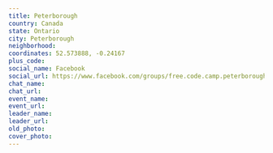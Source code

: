 ```yaml
---
title: Peterborough
country: Canada
state: Ontario
city: Peterborough
neighborhood: 
coordinates: 52.573888, -0.24167
plus_code:
social_name: Facebook
social_url: https://www.facebook.com/groups/free.code.camp.peterborough
chat_name:
chat_url:
event_name:
event_url:
leader_name:
leader_url:
old_photo: 
cover_photo:
---
```

